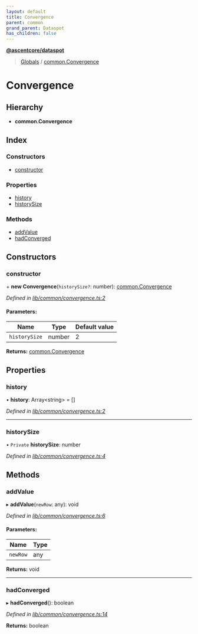 ```yaml
---
layout: default
title: Convergence
parent: common
grand_parent: Dataspot
has_children: false
---
```


**[@ascentcore/dataspot](../README.md)**

> [Globals](../globals.md) / [common.Convergence](common_convergence)

# Convergence

## Hierarchy

* **common.Convergence**

## Index

### Constructors

* [constructor](common_convergence#constructor)

### Properties

* [history](common_convergence#history)
* [historySize](common_convergence#historysize)

### Methods

* [addValue](common_convergence#addvalue)
* [hadConverged](common_convergence#hadconverged)

## Constructors

### constructor

\+ **new Convergence**(`historySize?`: number): [common.Convergence](common_convergence)

*Defined in [lib/common/convergence.ts:2](https://github.com/ascentcore/dataspot/blob/aa42404/lib/common/convergence.ts#L2)*

#### Parameters:

Name | Type | Default value |
------ | ------ | ------ |
`historySize` | number | 2 |

**Returns:** [common.Convergence](common_convergence)

## Properties

### history

•  **history**: Array\<string> = []

*Defined in [lib/common/convergence.ts:2](https://github.com/ascentcore/dataspot/blob/aa42404/lib/common/convergence.ts#L2)*

___

### historySize

• `Private` **historySize**: number

*Defined in [lib/common/convergence.ts:4](https://github.com/ascentcore/dataspot/blob/aa42404/lib/common/convergence.ts#L4)*

## Methods

### addValue

▸ **addValue**(`newRow`: any): void

*Defined in [lib/common/convergence.ts:6](https://github.com/ascentcore/dataspot/blob/aa42404/lib/common/convergence.ts#L6)*

#### Parameters:

Name | Type |
------ | ------ |
`newRow` | any |

**Returns:** void

___

### hadConverged

▸ **hadConverged**(): boolean

*Defined in [lib/common/convergence.ts:14](https://github.com/ascentcore/dataspot/blob/aa42404/lib/common/convergence.ts#L14)*

**Returns:** boolean
